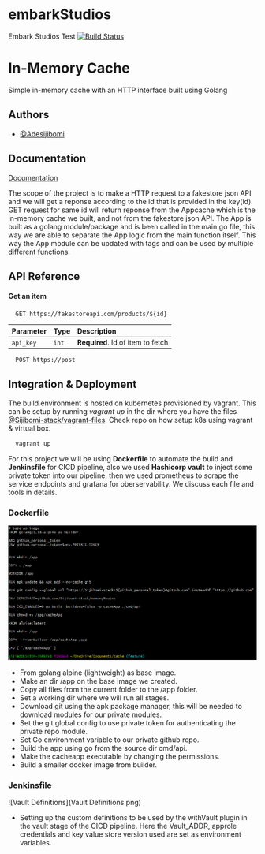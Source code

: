 # embarkStudios
Embark Studios Test
[![Build Status](http://192.168.56.4:32009/buildStatus/icon?job=Memorycache-multipipeline%2Fmain)](http://192.168.56.4:32009/job/Memorycache-multipipeline/job/main/)

# In-Memory Cache

Simple in-memory cache with an HTTP interface built using Golang


## Authors

- [@Adesijibomi](https://github.com/Sijibomi-stack/embarkStudios.git)

## Documentation

[Documentation](https://linktodocumentation)

The scope of the project is to make a HTTP request to a fakestore json API and we will get a reponse according to the id that is provided in the key(id).
GET request for same id will return reponse from the Appcache which is the in-memory cache we built, and not from the fakestore json API.
The App is built as a golang module/package and is been called in the main.go file, this way we are able to separate the App logic from the main function itself. This way the App module can be updated with tags and can be used by multiple different functions.


## API Reference

#### Get an item

```http
  GET https://fakestoreapi.com/products/${id}
```

| Parameter | Type     | Description                |
| :-------- | :------- | :------------------------- |
| `api_key` | `int` | **Required**. Id of item to fetch |

```http
  POST https://post
```


## Integration & Deployment

The build environment is hosted on kubernetes provisioned by vagrant. This can be setup by running 
*vagrant up* in the dir where you have the files [@Sijibomi-stack/vagrant-files](https://github.com/Sijibomi-stack/VagrantFiles.git).
Check repo on how setup k8s using vagrant & virtual box.

```bash
  vagrant up
```
For this project we will be using **Dockerfile** to automate the build and **Jenkinsfile** for CICD pipeline, also we used **Hashicorp vault** to inject some private token into our pipeline, then we used prometheus to scrape the service endpoints and grafana for oberservability. We discuss each file and tools in details.

### Dockerfile

![Dockerfile](DockerFile-Image.png)
- From golang alpine (lightweight) as base image.
- Make an dir /app on the base image we created.
- Copy all files from the current folder to the /app folder.
- Set a working dir where we will run all stages.
- Download git using the apk package manager, this will be needed to download modules for our private modules.
- Set the git global config to use private token for authenticating the private repo module.
- Set Go environment variable to our private github repo.
- Build the app using go from the source dir cmd/api.
- Make the cacheapp executable by changing the permissions.
-  Build a smaller docker image from builder.

### Jenkinsfile

![Vault Definitions](Vault Definitions.png)
- Setting up the custom definitions to be used by the withVault plugin in the vault stage of the CICD pipeline. Here the Vault_ADDR, approle credentials and key value   store version used are set as environment variables.
